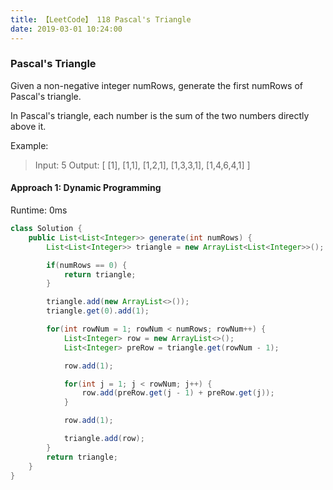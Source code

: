 ```yaml
---
title: 【LeetCode】 118 Pascal's Triangle
date: 2019-03-01 10:24:00
---
```


### Pascal's Triangle

Given a non-negative integer numRows, generate the first numRows of Pascal's triangle.


In Pascal's triangle, each number is the sum of the two numbers directly above it.

Example:

>Input: 5
Output:
[
     [1],
    [1,1],
   [1,2,1],
  [1,3,3,1],
 [1,4,6,4,1]
]


#### Approach 1: Dynamic Programming

Runtime: 0ms

```Java
class Solution {
    public List<List<Integer>> generate(int numRows) {
        List<List<Integer>> triangle = new ArrayList<List<Integer>>();

        if(numRows == 0) {
            return triangle;
        }

        triangle.add(new ArrayList<>());
        triangle.get(0).add(1);

        for(int rowNum = 1; rowNum < numRows; rowNum++) {
            List<Integer> row = new ArrayList<>();
            List<Integer> preRow = triangle.get(rowNum - 1);

            row.add(1);

            for(int j = 1; j < rowNum; j++) {
                row.add(preRow.get(j - 1) + preRow.get(j));
            }

            row.add(1);

            triangle.add(row);
        }
        return triangle;
    }
}
```

####

